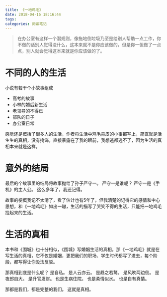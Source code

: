 ```yaml
---
title: 《一地鸡毛》
date: 2018-04-16 18:16:44
tags:
categories: 阅读笔记
---
```


>在办公室有这样一个潜规则，像拖地倒垃圾乃至是给别人帮助一点工作，你不做的话别人觉得没什么，这本来就不是你应该做的，但是你一但做了一点点，别人就会觉得这本来就是你应该做的了。

# 不同的人的生活

小说有若干个小故事组成

- 高考的故事
- 小林的婚后新生活
- 老领导的不得已
- 部队的日子
- 办公室日常

感觉还是概括了很多人的生活，作者将生活中鸡毛蒜皮的小事都写上，简直就是活生生的真相，没有掩饰，直接暴露在了我的眼前，我想逃都逃不了，因为生活的真相本来就是这样。

# 意外的结局

最后的个故事里的结局将故事抛给了孙子严守一。
严守一是谁呢？
严守一是《手机》的主人公。
这么多年了，我还记得。

故事的梗概我记不太清了，看了估计也有5年了，但我清楚的记得它的感情和中心思想，和《一地鸡毛》如出一辙，生活的描写了哭笑不得的生活，只能把一地鸡毛捡起来的生活。

# 生活的真相

本书和《围城》也十分相似，《围城》写婚姻生活的真相，那《一地鸡毛》就是在写生活的真相，它不仅是婚姻，更把我们的职场、学生时代都写了进去，每个阶段，都写得让你没法反驳。

那真相到底是什么呢？
是自私。
是人云亦云。
是趋之若鹜。
是风吹两边倒。
是夜郎自大。
是升官发财。
也是生病住院。
也是柔情似水。
也是自有真情。

那都是我们，都是完整的我们。
这就是真相。
